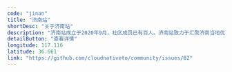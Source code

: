 ```yaml
---
code: "jinan"
title: "济南站"
shortDesc: "关于济南站"
description: "济南站成立于2020年9月，社区成员已有百人。济南站致力于汇聚济南当地优秀云原生人才，连接云原生开源社区与开发者，促进云原生技术的交流和推广！站长：伊冲。如何加入济南站，请点击下面【查看详情】。"
detailButton: "查看详情"
longitude: 117.116
latitude: 36.661
link: "https://github.com/cloudnativeto/community/issues/82"
---
```

